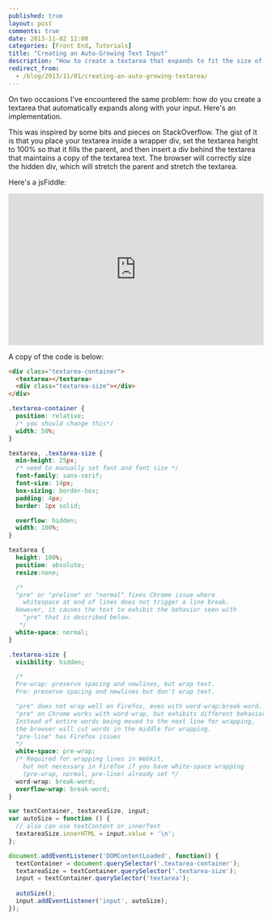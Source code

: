 ```yaml
---
published: true
layout: post
comments: true
date: 2013-11-02 12:00
categories: [Front End, Tutorials]
title: "Creating an Auto-Growing Text Input"
description: "How to create a textarea that expands to fit the size of your input."
redirect_from:
  - /blog/2013/11/01/creating-an-auto-growing-textarea/
---
```


On two occasions I've encountered the same problem: how do you create a textarea that automatically expands along with your input. Here's an implementation.

<!-- more -->

This was inspired by some bits and pieces on StackOverflow. The gist of it is that you place your textarea inside a wrapper div, set the textarea height to 100% so that it fills the parent, and then insert a div behind the textarea that maintains a copy of the textarea text. The browser will correctly size the hidden div, which will stretch the parent and stretch the textarea.

Here's a jsFiddle:

<iframe width="100%" height="300" src="http://jsfiddle.net/2UDdh/43/embedded/" allowfullscreen="allowfullscreen" frameborder="0"></iframe>

A copy of the code is below:

``` html HTML
<div class="textarea-container">
  <textarea></textarea>
  <div class="textarea-size"></div>
</div>
```

``` css CSS
.textarea-container {
  position: relative;
  /* you should change this*/
  width: 50%;
}

textarea, .textarea-size {
  min-height: 25px;
  /* need to manually set font and font size */
  font-family: sans-serif;
  font-size: 14px;
  box-sizing: border-box;
  padding: 4px;
  border: 1px solid;

  overflow: hidden;
  width: 100%;
}

textarea {
  height: 100%;
  position: absolute;
  resize:none;

  /*
  "pre" or "preline" or "normal" fixes Chrome issue where
    whitespace at end of lines does not trigger a line break.
  However, it causes the text to exhibit the behavior seen with
    "pre" that is described below.
   */
  white-space: normal;
}

.textarea-size {
  visibility: hidden;

  /*
  Pre-wrap: preserve spacing and newlines, but wrap text.
  Pre: preserve spacing and newlines but don't wrap text.

  "pre" does not wrap well on Firefox, even with word-wrap:break-word.
  "pre" on Chrome works with word-wrap, but exhibits different behavior:
  Instead of entire words being moved to the next line for wrapping,
  the browser will cut words in the middle for wrapping.
  "pre-line" has Firefox issues
  */
  white-space: pre-wrap;
  /* Required for wrapping lines in Webkit,
    but not necessary in Firefox if you have white-space wrapping
    (pre-wrap, normal, pre-line) already set */
  word-wrap: break-word;
  overflow-wrap: break-word;
}
```

``` javascript JavaScript
var textContainer, textareaSize, input;
var autoSize = function () {
  // also can use textContent or innerText
  textareaSize.innerHTML = input.value + '\n';
};

document.addEventListener('DOMContentLoaded', function() {
  textContainer = document.querySelector('.textarea-container');
  textareaSize = textContainer.querySelector('.textarea-size');
  input = textContainer.querySelector('textarea');
  
  autoSize();
  input.addEventListener('input', autoSize);
});
```


